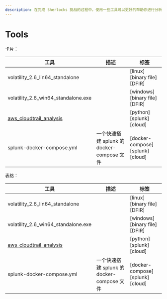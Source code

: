 ```yaml
---
description: 在完成 Sherlocks 挑战的过程中，使用一些工具可以更好的帮助你进行分析。
---
```


# Tools

卡片：

<table data-view="cards"><thead><tr><th>工具</th><th>描述</th><th>标签</th></tr></thead><tbody><tr><td>volatility_2.6_lin64_standalone</td><td></td><td>[linux] [binary file] [DFIR]</td></tr><tr><td>volatility_2.6_win64_standalone.exe</td><td></td><td>[windows] [binary file] [DFIR]</td></tr><tr><td><a href="https://github.com/Broomey28/aws_cloudtrail_analysis">aws_cloudtrail_analysis</a></td><td></td><td>[python] [splunk] [cloud]</td></tr><tr><td>splunk-docker-compose.yml</td><td>一个快速搭建 splunk 的 docker-compose 文件</td><td>[docker-compose] [splunk] [cloud]</td></tr></tbody></table>

表格：

| 工具                                                                                  | 描述                                | 标签                                   |
| ----------------------------------------------------------------------------------- | --------------------------------- | ------------------------------------ |
| volatility\_2.6\_lin64\_standalone                                                  |                                   | \[linux] \[binary file] \[DFIR]      |
| volatility\_2.6\_win64\_standalone.exe                                              |                                   | \[windows] \[binary file] \[DFIR]    |
| [aws\_cloudtrail\_analysis](https://github.com/Broomey28/aws\_cloudtrail\_analysis) |                                   | \[python] \[splunk] \[cloud]         |
| splunk-docker-compose.yml                                                           | 一个快速搭建 splunk 的 docker-compose 文件 | \[docker-compose] \[splunk] \[cloud] |
